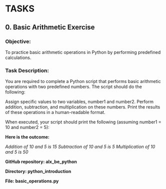 # TASKS

## 0. Basic Arithmetic Exercise

### Objective: 

To practice basic arithmetic operations in Python by performing predefined calculations.

### Task Description:

You are required to complete a Python script that performs basic arithmetic operations with two predefined numbers. The script should do the following:

Assign specific values to two variables, number1 and number2.
Perform addition, subtraction, and multiplication on these numbers.
Print the results of these operations in a human-readable format.

When executed, your script should print the following (assuming number1 = 10 and number2 = 5):

**Here is the outcome:**

*Addition of 10 and 5 is 15*
*Subtraction of 10 and 5 is 5*
*Multiplication of 10 and 5 is 50*

**GitHub repository: alx_be_python**

**Directory: python_introduction**

**File: basic_operations.py**
